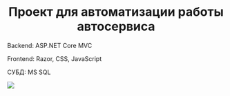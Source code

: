 <h1 align="center">Проект для автоматизации работы автосервиса</h1>
<p>Backend: ASP.NET Core MVC</p>
<p>Frontend: Razor, CSS, JavaScript</p>
<p>СУБД: MS SQL</p>
<img align="center" src="https://github.com/user-attachments/assets/f586bf8c-be05-4543-8a77-d58b1db8b964"></img>
